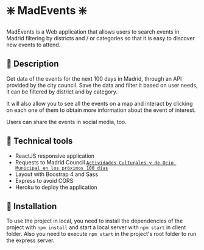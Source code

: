# ❇️ MadEvents ❇️

MadEvents is a Web application that allows users to search events in Madrid filtering by districts and / or categories so that it is easy to discover new events to attend.

## 🔸 Description

Get data of the events for the next 100 days in Madrid, through an API provided by the city council. Save the data and filter it based on user needs, it can be filtered by district and by category.

It will also allow you to see all the events on a map and interact by clicking on each one of them to obtain more information about the event of interest.

Users can share the events in social media, too.

## 🔸 Technical tools

- ReactJS responsive application
- Requests to Madrid Council [`Actividades Culturales y de Ocio Municipal en los próximos 100 días`](https://datos.madrid.es/nuevoMadrid/swagger-ui-master-2.2.10/dist/index.html?url=/egobfiles/api.datos.madrid.es.json#!/Actividades32Culturales32y32de32Ocio32Municipal32en32los32pr243ximos3210032d237as/agenda_eventos_culturales_100_json)
- Layout with Boostrap 4 and Sass
- Express to avoid CORS
- Heroku to deploy the application

## 🔸 Installation

To use the project in local, you need to install the dependencies of the project with `npm install` and start a local server with `npm start` in client folder. Also you need to execute `npm start` in the project's root folder to run the express server.
